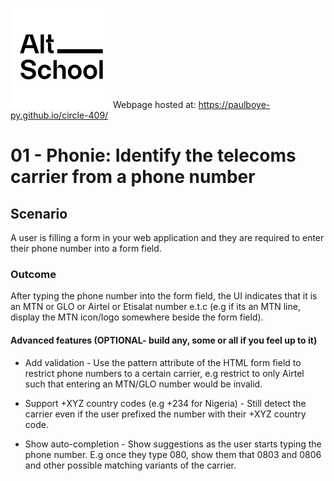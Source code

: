 ![AltSchool Africa Logo](https://github.com/tuyojr/AltSchool-Assignments-1/blob/master/AltSchool.svg)
Webpage hosted at: https://paulboye-py.github.io/circle-409/
# 01 - Phonie: Identify the telecoms carrier from a phone number
## Scenario
A user is filling a form in your web application and they are required to enter their phone number into a form field.

### Outcome
After typing the phone number into the form field, the UI indicates that it is an MTN or GLO or Airtel or Etisalat number e.t.c (e.g if its an MTN line, display the MTN icon/logo somewhere beside the form field).

#### Advanced features (OPTIONAL- build any, some or all if you feel up to it)
- Add validation - Use the pattern attribute of the HTML form field to restrict phone numbers to a certain carrier, e.g restrict to only Airtel such that entering an MTN/GLO number would be invalid.

- Support +XYZ country codes (e.g +234 for Nigeria) - Still detect the carrier even if the user prefixed the number with their +XYZ country code.

- Show auto-completion - Show suggestions as the user starts typing the phone number. E.g once they type 080, show them that 0803 and 0806 and other possible matching variants of the carrier.
